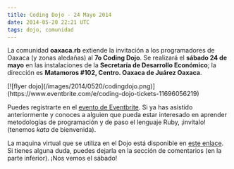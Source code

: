 ```yaml
---
title: Coding Dojo - 24 Mayo 2014
date: 2014-05-20 22:21 UTC
tags: dojo, comunidad
---
```


La comunidad **oaxaca.rb** extiende la invitación a los programadores de Oaxaca (y zonas aledañas) al **7o Coding Dojo**. Se realizará el **sábado 24 de mayo** en las instalaciones de la **Secretaría de Desarrollo Económico**; la dirección es **Matamoros #102, Centro. Oaxaca de Juárez Oaxaca**.

<div class="text-center" markdown="1">
  [![flyer dojo](/images/2014/0520/codingdojo.png)](https://www.eventbrite.com/e/coding-dojo-tickets-11696056219)
</div>

Puedes registrarte en el [evento de Eventbrite](https://www.eventbrite.com/e/coding-dojo-tickets-11696056219). Si ya has asistido anteriormente y conoces a alguien que pueda estar interesado en aprender metodologías de programación y de paso el lenguaje Ruby, ¡invítalo! (tenemos *kata* de bienvenida).

La maquina virtual que se utiliza en el Dojo está disponible en [este enlace](https://mega.co.nz/#!VU0GhRgB!Vhl0Vjc_xqZILoc1WKyMY4f4RbeAZQBCaZBOtSUhKl4). Si tienes alguna duda, puedes dejarla en la sección de comentarios (en la parte inferior). ¡Nos vemos el sábado!

